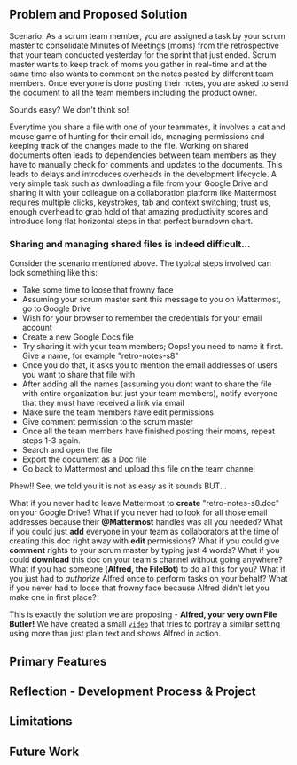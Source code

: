 ## Problem and Proposed Solution

Scenario: As a scrum team member, you are assigned a task by your scrum master to consolidate Minutes of 
Meetings (moms) from the retrospective that your team conducted yesterday for the sprint that just ended. Scrum master wants to keep 
track of moms you gather in real-time and at the same time also wants to comment on the notes posted by different team members. 
Once everyone is done posting their notes, you are asked to send the document to all the team members including the product 
owner.

Sounds easy? We don't think so!

Everytime you share a file with one of your teammates, it involves a cat and mouse game of hunting for their email ids, 
managing permissions and keeping track of the changes made to the file. Working on shared documents often leads to 
dependencies between team members as they have to manually check for comments and updates to the documents. This leads to 
delays and introduces overheads in the development lifecycle. A very simple task such as dwnloading a file from your Google 
Drive and sharing it with your colleague on a collaboration platform like Mattermost requires multiple clicks, keystrokes, 
tab and context switching; trust us, enough overhead to grab hold of that amazing productivity scores and introduce long flat 
horizontal steps in that perfect burndown chart.

### **Sharing and managing shared files is indeed difficult...**

Consider the scenario mentioned above. The typical steps involved can look something like this:

 - Take some time to loose that frowny face
 - Assuming your scrum master sent this message to you on Mattermost, go to Google Drive
 - Wish for your browser to remember the credentials for your email account
 - Create a new Google Docs file
 - Try sharing it with your team members; Oops! you need to name it first. Give a name, for example "retro-notes-s8"
 - Once you do that, it asks you to mention the email addresses of users you want to share that file with
 - After adding all the names (assuming you dont want to share the file with entire organization but just your team members), 
 notify everyone that they must have received a link via email
 - Make sure the team members have edit permissions
 - Give comment permission to the scrum master
 - Once all the team members have finished posting their moms, repeat steps 1-3 again.
 - Search and open the file
 - Export the document as a Doc file
 - Go back to Mattermost and upload this file on the team channel

Phew!! See, we told you it is not as easy as it sounds BUT...

What if you never had to leave Mattermost to **create** "retro-notes-s8.doc" on your Google Drive? What if you never had to look for 
all those email addresses because their **@Mattermost** handles was all you needed? What if you could just **add** everyone 
in your team as collaborators at the time of creating this doc right away with **edit** permissions? What if you could give **comment**
rights to your scrum master by typing just 4 words? What if you could **download** this doc on your team's channel without going anywhere? What if 
you had someone (**Alfred, the FileBot**) to do all this for you? What if you just had to _authorize_ Alfred once to perform tasks
on your behalf? What if you never had to loose that frowny face because Alfred didn't let you make one in first place?

This is exactly the solution we are proposing - **Alfred, your very own File Butler!** We have created a small [`video`](https://drive.google.com/file/d/1O2kYCTakZoHZc5ZsZX--Qsdbpt-AxwFo/view)
that tries to portray a similar setting using more than just plain text and shows Alfred in action.

## Primary Features



## Reflection - Development Process & Project



## Limitations



## Future Work
